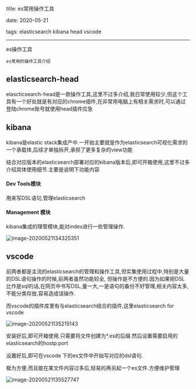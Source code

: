 title: es常用操作工具

date: 2020-05-21

tags: elasticsearch kibana head vscode



---

es操作工具

<!--more-->

```
es常用的操作工具介绍
```



## elasticsearch-head

elascticsearch-head是一款操作工具,这里不过多介绍,我日常使用较少,但这个工具有一个好处就是有对应的chrome插件,在非常用电脑上有相关需求时,可以通过登陆chrome账号就使用head插件应急



## kibana

kibana是elastic stack集成产中.一开始主要就是作为elasticsearch可视化需求的一个承载体,后续才单独拆开,承担了更多复杂的view功能

结合对应版本的elasticsearch部署对应的kibana版本后,即可开箱使用,这里不过多介绍具体使用细节.主要是说明下功能内容

#### Dev Tools模块

用来写DSL语句,管理elasticsearch

#### Management 模块

kibana集成的理管模块,能对index进行一些管理操作.

![image-20200521134325351](http://img.wqkenqing.ren/image-20200521134325351.png)

## vscode

前两者都是主流的elasticsearch的管理和操作工具,但实集使用过程中,特别是大量的DSL语句操作的时候,前两者虽然功能较全, 但操作是不方便的.因为如果把DSL比作是sql的话,在网页中书写DSL,量一大,一是语句的备份不好管理,相关内容太多,不能分类存放,容易造成误操作.

而vscode的插件库里有与elasticsearch结合的插件,这里elasticsearch for vscode 

![image-20200521135215143](http://img.wqkenqing.ren/image-20200521135215143.png)



安装好后,即可开箱使用.只需要将文件创建为*.es的后缀.然后设置需要启用的elasticsearch的hostp:port

设置好后,即可在vscode 下的es文件中开始写对应的dsl语句.

极为方便,而且能在某文件内容过多后,轻易的再另起一个es文件.方便维护管理

![image-20200521135527747](http://img.wqkenqing.ren/image-20200521135527747.png)

